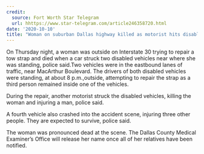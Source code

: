```yaml
---
credit:
  source: Fort Worth Star Telegram
  url: hhttps://www.star-telegram.com/article246358720.html
date: '2020-10-10'
title: "Woman on suburban Dallas highway killed as motorist hits disabled vehicles, police say"
---
```

On Thursday night, a woman was outside on Interstate 30 trying to repair a tow strap and died when a car struck two disabled vehicles near where she was standing, police said.Two vehicles were in the eastbound lanes of traffic, near MacArthur Boulevard. The drivers of both disabled vehicles were standing, at about 8 p.m.,outside, attempting to repair the strap as a third person remained inside one of the vehicles.

During the repair, another motorist struck the disabled vehicles, killing the woman and injuring a man, police said.

A fourth vehicle also crashed into the accident scene, injuring three other people. They are expected to survive, police said.

The woman was pronounced dead at the scene. The Dallas County Medical Examiner’s Office will release her name once all of her relatives have been notified.

